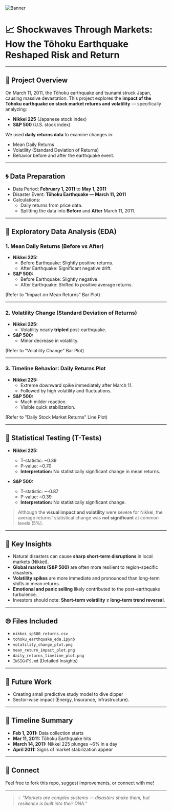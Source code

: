 ![Banner](https://github.com/user-attachments/assets/470dd29f-2cd6-4291-9b11-9d137371d62e)

# 📈 Shockwaves Through Markets: How the Tōhoku Earthquake Reshaped Risk and Return

---

## 📖 Project Overview
On March 11, 2011, the Tōhoku earthquake and tsunami struck Japan, causing massive devastation. This project explores the **impact of the Tōhoku earthquake on stock market returns and volatility** — specifically analyzing:

- **Nikkei 225** (Japanese stock index)
- **S&P 500** (U.S. stock index)

We used **daily returns data** to examine changes in:
- Mean Daily Returns
- Volatility (Standard Deviation of Returns)
- Behavior before and after the earthquake event.

---

## 🌀 Data Preparation

- Data Period: **February 1, 2011** to **May 1, 2011**
- Disaster Event: **Tōhoku Earthquake — March 11, 2011**
- Calculations:
  - Daily returns from price data.
  - Splitting the data into **Before** and **After** March 11, 2011.

---

## 🔢 Exploratory Data Analysis (EDA)

### 1. Mean Daily Returns (Before vs After)
- **Nikkei 225:**
  - Before Earthquake: Slightly positive returns.
  - After Earthquake: Significant negative drift.
- **S&P 500:**
  - Before Earthquake: Slightly negative.
  - After Earthquake: Shifted to positive average returns.

(Refer to "Impact on Mean Returns" Bar Plot)

---

### 2. Volatility Change (Standard Deviation of Returns)
- **Nikkei 225:**
  - Volatility nearly **tripled** post-earthquake.
- **S&P 500:**
  - Minor decrease in volatility.

(Refer to "Volatility Change" Bar Plot)

---

### 3. Timeline Behavior: Daily Returns Plot
- **Nikkei 225:**
  - Extreme downward spike immediately after March 11.
  - Followed by high volatility and fluctuations.
- **S&P 500:**
  - Much milder reaction.
  - Visible quick stabilization.

(Refer to "Daily Stock Market Returns" Line Plot)

---

## 🔄 Statistical Testing (T-Tests)
- **Nikkei 225:**
  - T-statistic: ~0.39
  - P-value: ~0.70
  - **Interpretation:** No statistically significant change in mean returns.

- **S&P 500:**
  - T-statistic: ~-0.87
  - P-value: ~0.39
  - **Interpretation:** No statistically significant change.

> Although the **visual impact and volatility** were severe for Nikkei, the average returns' statistical change was **not significant** at common levels (5%).

---

## 🔬 Key Insights
- Natural disasters can cause **sharp short-term disruptions** in local markets (Nikkei).
- **Global markets (S&P 500)** are often more resilient to region-specific disasters.
- **Volatility spikes** are more immediate and pronounced than long-term shifts in mean returns.
- **Emotional and panic selling** likely contributed to the post-earthquake turbulence.
- Investors should note: **Short-term volatility ≠ long-term trend reversal**.

---

## 🌐 Files Included
- `nikkei_sp500_returns.csv`
- `tohoku_earthquake_eda.ipynb`
- `volatility_change_plot.png`
- `mean_return_impact_plot.png`
- `daily_returns_timeline_plot.png`
- `INSIGHTS.md` (Detailed Insights)

---

## 🚀 Future Work
- Creating small predictive study model to dive dipper
- Sector-wise impact (Energy, Insurance, Infrastructure).

---

## 📅 Timeline Summary
- **Feb 1, 2011:** Data collection starts
- **Mar 11, 2011:** Tōhoku Earthquake hits
- **March 14, 2011:** Nikkei 225 plunges ~6% in a day
- **April 2011:** Signs of market stabilization appear

---

## 🔗 Connect
Feel free to fork this repo, suggest improvements, or connect with me!

---

> 💡 *"Markets are complex systems — disasters shake them, but resilience is built into their DNA."*

